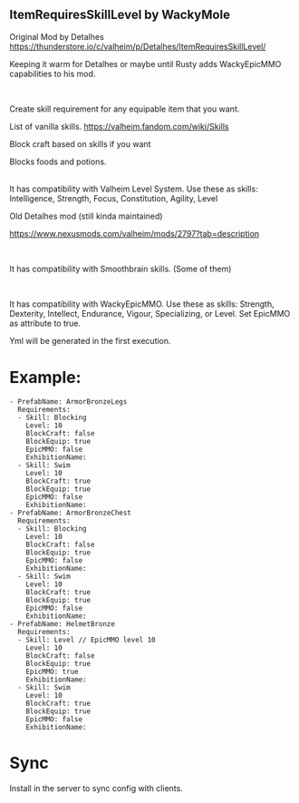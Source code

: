 ## ItemRequiresSkillLevel by WackyMole

Original Mod by Detalhes https://thunderstore.io/c/valheim/p/Detalhes/ItemRequiresSkillLevel/

Keeping it warm for Detalhes or maybe until Rusty adds WackyEpicMMO capabilities to his mod. 

</br>


Create skill requirement for any equipable item that you want.  

List of vanilla skills. https://valheim.fandom.com/wiki/Skills

Block craft based on skills if you want

Blocks foods and potions.

</br>
It has compatibility with Valheim Level System. Use these as skills: Intelligence, Strength, Focus, Constitution, Agility, Level 

Old Detalhes mod (still kinda maintained)

https://www.nexusmods.com/valheim/mods/2797?tab=description

</br>

It has compatibility with Smoothbrain skills. (Some of them)

</br>

It has compatibility with WackyEpicMMO. Use these as skills: Strength, Dexterity, Intellect, Endurance, Vigour, Specializing, or Level. Set EpicMMO as attribute to true.

Yml will be generated in the first execution.

# Example:
```
- PrefabName: ArmorBronzeLegs
  Requirements:
  - Skill: Blocking
    Level: 10
    BlockCraft: false
    BlockEquip: true
    EpicMMO: false
    ExhibitionName: 
  - Skill: Swim
    Level: 10
    BlockCraft: true
    BlockEquip: true
    EpicMMO: false
    ExhibitionName: 
- PrefabName: ArmorBronzeChest
  Requirements:
  - Skill: Blocking
    Level: 10
    BlockCraft: false
    BlockEquip: true
    EpicMMO: false
    ExhibitionName: 
  - Skill: Swim
    Level: 10
    BlockCraft: true
    BlockEquip: true
    EpicMMO: false
    ExhibitionName: 
- PrefabName: HelmetBronze
  Requirements:
  - Skill: Level // EpicMMO level 10
    Level: 10
    BlockCraft: false
    BlockEquip: true
    EpicMMO: true
    ExhibitionName: 
  - Skill: Swim
    Level: 10
    BlockCraft: true
    BlockEquip: true
    EpicMMO: false
    ExhibitionName: 

```

# Sync
Install in the server to sync config with clients.

